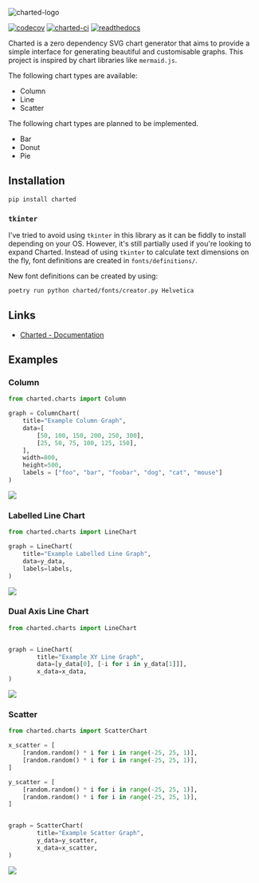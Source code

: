 ![charted-logo](https://github.com/marzukia/charted/blob/main/docs/_static/charted-logo.png?raw=true)

[![codecov](https://codecov.io/github/marzukia/charted/graph/badge.svg?token=X5HJF0R2FJ)](https://codecov.io/github/marzukia/charted) [![charted-ci](https://github.com/marzukia/charted/actions/workflows/ci.yml/badge.svg)](https://github.com/marzukia/charted/actions/workflows/ci.yml) [![readthedocs](https://readthedocs.org/projects/charted-py/badge/?version=latest)](https://charted-py.readthedocs.io/en/latest/?badge=latest)

Charted is a zero dependency SVG chart generator that aims to provide a simple interface for generating beautiful and customisable graphs. This project is inspired by chart libraries like `mermaid.js`.

The following chart types are available:

- Column
- Line
- Scatter

The following chart types are planned to be implemented.

- Bar
- Donut
- Pie

## Installation

```sh
pip install charted
```

### `tkinter`

I've tried to avoid using `tkinter` in this library as it can be fiddly to install depending on your OS. However, it's still partially used if you're looking to expand Charted. Instead of using `tkinter` to calculate text dimensions on the fly, font definitions are created in `fonts/definitions/`.

New font definitions can be created by using:

```sh
poetry run python charted/fonts/creator.py Helvetica
```

## Links

- [Charted - Documentation](https://charted-py.readthedocs.io/en/latest/genindex.html)

## Examples

### Column

```py
from charted.charts import Column

graph = ColumnChart(
    title="Example Column Graph",
    data=[
        [50, 100, 150, 200, 250, 300],
        [25, 50, 75, 100, 125, 150],
    ],
    width=800,
    height=500,
    labels = ["foo", "bar", "foobar", "dog", "cat", "mouse"]
)
```

![](https://raw.githubusercontent.com/marzukia/charted/main/docs/examples/column.svg)

### Labelled Line Chart

```py
from charted.charts import LineChart

graph = LineChart(
    title="Example Labelled Line Graph",
    data=y_data,
    labels=labels,
)
```

![](https://raw.githubusercontent.com/marzukia/charted/main/docs/examples/line.svg)

### Dual Axis Line Chart

```py
from charted.charts import LineChart


graph = LineChart(
        title="Example XY Line Graph",
        data=[y_data[0], [-i for i in y_data[1]]],
        x_data=x_data,
)
```

![](https://raw.githubusercontent.com/marzukia/charted/main/docs/examples/xy_line.svg)

### Scatter

```py
from charted.charts import ScatterChart

x_scatter = [
    [random.random() * i for i in range(-25, 25, 1)],
    [random.random() * i for i in range(-25, 25, 1)],
]

y_scatter = [
    [random.random() * i for i in range(-25, 25, 1)],
    [random.random() * i for i in range(-25, 25, 1)],
]


graph = ScatterChart(
        title="Example Scatter Graph",
        y_data=y_scatter,
        x_data=x_scatter,
)
```

![](https://raw.githubusercontent.com/marzukia/charted/main/docs/examples/scatter.svg)
